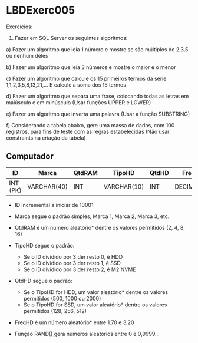 # LBDExerc005

Exercícios:
1) Fazer em SQL Server os seguintes algoritmos:

a) Fazer um algoritmo que leia 1 número e mostre se são múltiplos de 2,3,5 ou nenhum deles

b) Fazer um algoritmo que leia 3 números e mostre o maior e o menor

c) Fazer um algoritmo que calcule os 15 primeiros termos da série 1,1,2,3,5,8,13,21,...
E calcule a soma dos 15 termos

d) Fazer um algoritmo que separa uma frase, colocando todas as letras em maiúsculo e em minúsculo (Usar funções UPPER e LOWER)

e) Fazer um algoritmo que inverta uma palavra (Usar a função SUBSTRING)

f) Considerando a tabela abaixo, gere uma massa de dados, com 100 registros, para fins de teste com as regras estabelecidas (Não usar constraints na criação da tabela)

## Computador

|ID |Marca| QtdRAM| TipoHD| QtdHD |FreqCPU
-|-|-|-|-|-
INT (PK) |VARCHAR(40) |INT |VARCHAR(10) |INT |DECIMAL(7,2)

- ID incremental a iniciar de 10001
- Marca segue o padrão simples, Marca 1, Marca 2, Marca 3, etc.
- QtdRAM é um número aleatório* dentre os valores permitidos (2, 4, 8, 16)
- TipoHD segue o padrão:
  - Se o ID dividido por 3 der resto 0, é HDD
  - Se o ID dividido por 3 der resto 1, é SSD
  - Se o ID dividido por 3 der resto 2, é M2 NVME
- QtdHD segue o padrão:
  - Se o TipoHD for HDD, um valor aleatório* dentre os valores permitidos (500, 1000 ou 2000)
  - Se o TipoHD for SSD, um valor aleatório* dentre os valores permitidos (128, 256, 512)
- FreqHD é um número aleatório* entre 1.70 e 3.20

- Função RAND() gera números aleatórios entre 0 e 0,9999...
